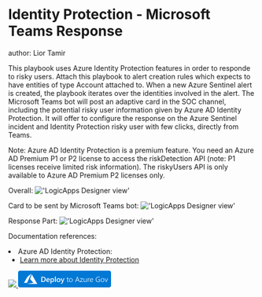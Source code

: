 # Identity Protection - Microsoft Teams Response
author: Lior Tamir

This playbook uses Azure Identity Protection features in order to responde to risky users.
Attach this playbook to alert creation rules which expects to have entities of type Account attached to. 
When a new Azure Sentinel alert is created, the playbook iterates over the identities involved in the alert.
The Microsoft Teams bot will post an adaptive card in the SOC channel, including the potential risky user information given by Azure AD Identity Protection. It will offer to configure the response on the Azure Sentinel incident and Identity Protection risky user with few clicks, directly from Teams.

Note: Azure AD Identity Protection is a premium feature. You need an Azure AD Premium P1 or P2 license to access the riskDetection API (note: P1 licenses receive limited risk information). The riskyUsers API is only available to Azure AD Premium P2 licenses only.


Overall:
!['LogicApps Designer view']('./images/designerView.png')

Card to be sent by Microsoft Teams bot:
!['LogicApps Designer view']('./images/msg.png')

Response Part:
!['LogicApps Designer view']('./images/responsePart.png')

Documentation references:

<li>Azure AD Identity Protection:
<ul>
<li><a href="https://docs.microsoft.com/azure/active-directory/identity-protection/overview-identity-protection" target="_blank" rel="noopener">Learn more about Identity Protection</a></li>
</ul>
</li>


<a href="https://portal.azure.com/#create/Microsoft.Template/uri/https%3A%2F%2Fraw.githubusercontent.com%2FAzure%2FAzure-Sentinel%2Fmaster%2FPlaybooks%2FIdentityProtection-TeamsBotResponse%2Fazuredeploy.json" target="_blank">
    <img src="https://aka.ms/deploytoazurebutton""/>
</a>
<a href="https://portal.azure.us/#create/Microsoft.Template/uri/https%3A%2F%2Fraw.githubusercontent.com%2FAzure%2FAzure-Sentinel%2Fmaster%2FPlaybooks%2FIdentityProtection-TeamsBotResponse%2Fazuredeploy.json" target="_blank">
<img src="https://raw.githubusercontent.com/Azure/azure-quickstart-templates/master/1-CONTRIBUTION-GUIDE/images/deploytoazuregov.png"/>
</a>
